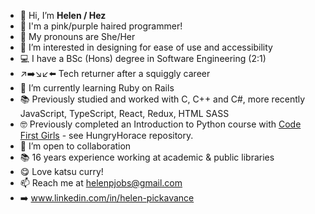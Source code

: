 - 👋 Hi, I’m **Helen / Hez** 
- 💜 I'm a pink/purple haired programmer!
- 🤝 My pronouns are She/Her
- 👀 I’m interested in designing for ease of use and accessibility
- 💻 I have a BSc (Hons) degree in Software Engineering (2:1)
- ↗️➡️↘️↙️⬅️ Tech returner after a squiggly career
- 🌱 I’m currently learning Ruby on Rails
- 📚 Previously studied and worked with C, C++ and C#, more recently JavaScript, TypeScript, React, Redux, HTML SASS
- 🤓 Previously completed an Introduction to Python course with [Code First Girls](https://codefirstgirls.com/) - see HungryHorace repository.
- 💞️ I’m open to collaboration
- 📚 16 years experience working at academic & public libraries
- 😋 Love katsu curry!
- 📫 Reach me at helenpjobs@gmail.com
- ➡️ www.linkedin.com/in/helen-pickavance
<!---
ellohez/ellohez is a ✨ special ✨ repository because its `README.md` (this file) appears on your GitHub profile.
You can click the Preview link to take a look at your changes.
--->

